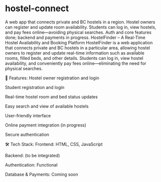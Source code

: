 # hostel-connect
A web app that connects private and BC hostels in a region. Hostel owners can register and update room availability. Students can log in, view hostels, and pay fees online—avoiding physical searches. Auth and core features done; backend and payments in progress.
HostelFinder – A Real-Time Hostel Availability and Booking Platform
HostelFinder is a web application that connects private and BC hostels in a particular area, allowing hostel owners to register and update real-time information such as available rooms, filled beds, and other details. Students can log in, view hostel availability, and conveniently pay fees online—eliminating the need for physical searches.

🔧 Features:
Hostel owner registration and login

Student registration and login

Real-time hostel room and bed status updates

Easy search and view of available hostels

User-friendly interface

Online payment integration (in progress)

Secure authentication

🛠️ Tech Stack:
Frontend: HTML, CSS, JavaScript

Backend: (to be integrated)

Authentication: Functional

Database & Payments: Coming soon
